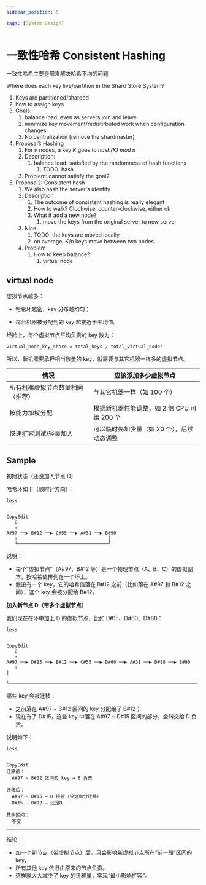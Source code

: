 ```yaml
---
sidebar_position: 5

tags: [System Design]
---
```


# 一致性哈希 Consistent Hashing

一致性哈希主要是用来解决哈希不均的问题



Where does each key live/partition in the Shard Store System?

1. Keys are partitioned/sharded
2. how to assign keys
3. Goals:
   1. balance load, even as servers join and leave
   2. minimize key movement/redistirbuted work when configuration changes
   3. No centralization (remove the shardmaster)
4. Proposal1: Hashing
   1. For n nodes, a key *K* goes to *hash(K) mod n*
   2. Description:
      1. balance load: satisfied by the randomness of hash functions
         1. TODO: hash 
   3. Problem: cannot satisfy the goal2
5. Proposal2: Consistent hash
   1. We also hash the server's identity
   2. Description
      1. The outcome of consistent hashing is really elegant
      2. How to walk? Clockwise, counter-clockwise, either ok
      3. What if add a new node?
         1. move the keys from the original server to new server
   3. Nice
      1. TODO: the keys are moved locally
      2. on average, K/n keys move between two nodes
   4. Problem
      1. How to keep balance?
         1. virtual node



## virtual node

虚拟节点越多：

- 哈希环越密，key 分布越均匀；

- 每台机器被分配到的 key 越接近于平均值。

经验上，每个虚拟节点平均负责的 key 数为：

```
virtual_node_key_share = total_keys / total_virtual_nodes
```

所以，新机器要承担相当数量的 key，就需要与其它机器一样多的虚拟节点。

| 情况                             | 应该添加多少虚拟节点                        |
| -------------------------------- | ------------------------------------------- |
| 所有机器虚拟节点数量相同（推荐） | 与其它机器一样（如 100 个）                 |
| 按能力加权分配                   | 根据新机器性能调整，如 2 倍 CPU 可给 200 个 |
| 快速扩容测试/轻量加入            | 可以临时先加少量（如 20 个），后续动态调整  |

## Sample

初始状态（还没加入节点 D）

哈希环如下（顺时针方向）：

```
less


CopyEdit
   0
   ↑
A#97 ──▶ B#12 ──▶ C#55 ──▶ A#31 ──▶ B#90
   ↑                                 │
   └─────────────────────────────────┘
```

说明：

- 每个“虚拟节点”（A#97、B#12 等）是一个物理节点（A、B、C）的虚拟副本，按哈希值排列在一个环上。
- 假设有一个 key，它的哈希值落在 B#12 之前（比如落在 A#97 和 B#12 之间），这个 key 会被分配给 B#12。

**加入新节点 D（带多个虚拟节点）**

我们现在在环中加上 D 的虚拟节点，比如 D#15、D#60、D#88：

```
less


CopyEdit
   0
   ↑
A#97 ──▶ D#15 ──▶ B#12 ──▶ C#55 ──▶ D#60 ──▶ A#31 ──▶ D#88 ──▶ B#90
   ↑                                                                    │
   └────────────────────────────────────────────────────────────────────┘
```

哪些 key 会被迁移：

- 之前落在 A#97 ~ B#12 区间的 key 分配给了 B#12；
- 现在有了 D#15，这些 key 中落在 A#97 ~ D#15 区间的部分，会转交给 D 负责。

说明如下：

```
less


CopyEdit
迁移前：
  A#97 ~ B#12 区间的 key → B 负责

迁移后：
  A#97 ~ D#15 → D 接管（只这部分迁移）
  D#15 ~ B#12 → 还是B

其余区间：
  不变
```

------

结论：

- 加一个新节点（带虚拟节点）后，只会影响新虚拟节点所在“前一段”区间的 key。
- 所有其他 key 依旧由原来的节点负责。
- 这样就大大减少了 key 的迁移量，实现“最小影响扩容”。